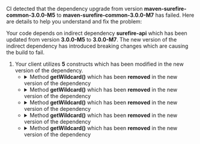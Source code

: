 CI detected that the dependency upgrade from version **maven-surefire-common-3.0.0-M5** to **maven-surefire-common-3.0.0-M7** has failed. Here are details to help you understand and fix the problem:

Your code depends on indirect dependency **surefire-api** which has been updated from version **3.0.0-M5** to **3.0.0-M7**. The new version of the indirect dependency has introduced breaking changes which are causing the build to fail.
1. Your client utilizes **5** constructs which has been modified in the new version of the dependency.
   * <details>
        <summary>Method <b>getWildcard()</b> which has been <b>removed</b> in the new version of the dependency</summary>
            
        * <details>
          <summary>The failure is identified from the logs generated in the build process. </summary>
          
            *   >[[ERROR] /flacoco/src/main/java/fr/spoonlabs/flacoco/core/test/strategies/classloader/finder/classes/impl/SourceFolderFinder.java:[25,97] cannot find symbol<br>&nbsp;&nbsp;&nbsp;&nbsp;  symbol:   method getWildcard()
  location: class org.apache.maven.surefire.api.testset.TestListResolver
](XXXX0103454/job/22166641300#step:4:1073)
            *   An error was detected in line 25 which is making use of an outdated API.
             ``` java
             25   org.apache.maven.surefire.api.testset.TestListResolver.getWildcard();
            ```

          </details>
            
     </details>
   * <details>
        <summary>Method <b>getWildcard()</b> which has been <b>removed</b> in the new version of the dependency</summary>
            
        * <details>
          <summary>The failure is identified from the logs generated in the build process. </summary>
          
            *   >[[ERROR] /flacoco/src/main/java/fr/spoonlabs/flacoco/core/coverage/framework/TestFrameworkStrategy.java:[92,119] cannot find symbol<br>&nbsp;&nbsp;&nbsp;&nbsp;  symbol:   method getWildcard()
  location: class org.apache.maven.surefire.api.testset.TestListResolver
](XXXX)
            *   An error was detected in line 92 which is making use of an outdated API.
             ``` java
             92   org.apache.maven.surefire.api.testset.TestListResolver.getWildcard();
            ```

          </details>
            
     </details>
   * <details>
        <summary>Method <b>getWildcard()</b> which has been <b>removed</b> in the new version of the dependency</summary>
            
        * <details>
          <summary>The failure is identified from the logs generated in the build process. </summary>
          
            *   >[[ERROR] /flacoco/src/main/java/fr/spoonlabs/flacoco/core/coverage/framework/TestFrameworkStrategy.java:[97,127] cannot find symbol<br>&nbsp;&nbsp;&nbsp;&nbsp;  symbol:   method getWildcard()
  location: class org.apache.maven.surefire.api.testset.TestListResolver
](XXXX)
            *   An error was detected in line 97 which is making use of an outdated API.
             ``` java
             97   org.apache.maven.surefire.api.testset.TestListResolver.getWildcard();
            ```

          </details>
            
     </details>
   * <details>
        <summary>Method <b>getWildcard()</b> which has been <b>removed</b> in the new version of the dependency</summary>
            
        * <details>
          <summary>The failure is identified from the logs generated in the build process. </summary>
          
            *   >[[ERROR] /flacoco/src/main/java/fr/spoonlabs/flacoco/core/coverage/CoverageMatrix.java:[205,101] cannot find symbol<br>&nbsp;&nbsp;&nbsp;&nbsp;  symbol:   method getWildcard()
  location: class org.apache.maven.surefire.api.testset.TestListResolver
](XXXX)
            *   An error was detected in line 205 which is making use of an outdated API.
             ``` java
             205   org.apache.maven.surefire.api.testset.TestListResolver.getWildcard();
            ```

          </details>
            
     </details>
   * <details>
        <summary>Method <b>getWildcard()</b> which has been <b>removed</b> in the new version of the dependency</summary>
            
        * <details>
          <summary>The failure is identified from the logs generated in the build process. </summary>
          
            *   >[[ERROR] /flacoco/src/main/java/fr/spoonlabs/flacoco/core/coverage/CoverageMatrix.java:[199,101] cannot find symbol<br>&nbsp;&nbsp;&nbsp;&nbsp;  symbol:   method getWildcard()
  location: class org.apache.maven.surefire.api.testset.TestListResolver
](XXXX)
            *   An error was detected in line 199 which is making use of an outdated API.
             ``` java
             199   org.apache.maven.surefire.api.testset.TestListResolver.getWildcard();
            ```

          </details>
            
     </details>


